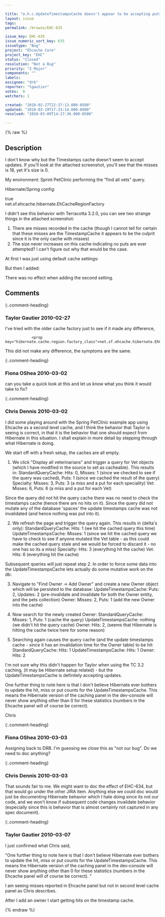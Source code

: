 ```yaml
---

title: "o.h.c.UpdateTimestampsCache doesn't appear to be accepting puts"
layout: issue
tags: 
permalink: /browse/EHC-635

issue_key: EHC-635
issue_numeric_sort_key: 635
issuetype: "Bug"
project: "Ehcache Core"
project_key: "EHC"
status: "Closed"
resolution: "Not a Bug"
priority: "2 Major"
components: ""
labels: 
assignee: "drb"
reporter: "tgautier"
votes:  0
watchers: 1

created: "2010-02-27T22:37:13.000-0500"
updated: "2010-03-19T17:33:14.000-0400"
resolved: "2010-03-09T14:17:36.000-0500"

---
```




{% raw %}



## Description

<div markdown="1" class="description">

I don't know why but the Timestamps cache doesn't seem to accept updates.  If you'll look at the attached screenshot, you'll see that the misses is 18, yet it's size is 0.

My environment:
Sprint PetClinic performing the "find all vets" query.  

Hibernate/Spring config:

<prop key="hibernate.cache.use\_query\_cache">true</prop>          
<prop key="hibernate.cache.region.factory\_class">net.sf.ehcache.hibernate.EhCacheRegionFactory</prop>


I didn't see this behavior with Terracotta 3.2.0, you can see two strange things in the attached screenshot:
1) There are misses recorded in the cache (though I cannot tell for certain that these misses are the TimestampCache it appears to be the culprit since it is the only cache with misses)
2) The size never increases on this cache indicating no puts are ever attempted?  I can't figure out why that would be the case.

At first I was just using default cache settings:
  <defaultCache
            maxElementsInMemory="0"
            eternal="false"
            timeToIdleSeconds="1200"
            timeToLiveSeconds="1200">
            <terracotta />
  </defaultCache>

But then I added:
 <cache name="org.hibernate.cache.UpdateTimestampsCache"
         eternal="true">
         <terracotta />
  </cache>

There was no effect when adding the second setting.

</div>

## Comments


{:.comment-heading}
### **Taylor Gautier** <span class="date">2010-02-27</span>

<div markdown="1" class="comment">

I've tried with the older cache factory just to see if it made any difference,

                <prop key="hibernate.cache.region.factory_class">net.sf.ehcache.hibernate.EhCacheRegionFactory</prop>

This did not make any difference, the symptoms are the same.

</div>


{:.comment-heading}
### **Fiona OShea** <span class="date">2010-03-02</span>

<div markdown="1" class="comment">

can you take a quick look at this and let us know what you think it would take to fix?

</div>


{:.comment-heading}
### **Chris Dennis** <span class="date">2010-03-02</span>

<div markdown="1" class="comment">

I did some playing around with the Spring PetClinic example app using Ehcache as a second level cache, and I think the behavior that Taylor is seeing is correct, in that it is the behavior that one should expect from Hibernate in this situation.  I shall explain in more detail by stepping through what Hibernate is doing.

We start off with a fresh setup, the caches are all empty.

1. We click "Display all veterinarians" and trigger a query for Vet objects (which I have modified in the source to set as cacheable).  This results in:
StandardQueryCache: Hits: 0, Misses: 1 (since we checked to see if the query was cached), Puts: 1 (since we cached the result of the query)
Specialty: Misses: 3, Puts: 3 (a miss and a put for each speciality)
Vet: Misses: 6, Puts: 6 (a miss and a put for each Vet)

Since the query did not hit the query cache there was no need to check the timestamps cache (hence there are no hits on it).  Since the query did not mutate any of the database 'spaces' the update timestamps cache was not invalidated (and hence nothing was put into it).

2. We refresh the page and trigger the query again.  This results in (delta's only):
StandardQueryCache: Hits: 1 (we hit the cached query this time)
UpdateTimestampsCache: Misses: 1 (since we hit the cached query we have to check to see if anyone mutated the Vet table - as this could make the cached query stale and we would be forced to discard it - no one has so its a miss)
Specialty: Hits: 3 (everything hit the cache)
Vet: Hits: 6 (everything hit the cache)

Subsequent queries will just repeat step 2.  In order to force some data into the UpdateTimestampsCache lets actually do some mutative work on the db:

3. Navigate to "Find Owner -> Add Owner" and create a new Owner object which will be persisted to the database:
UpdateTimestampsCache: Puts: 2, Updates: 2 (pre-invalidate and invalidate for both the Owner entity, and the pets collection)
Owner: Misses: 2, Puts: 1 (add the new Owner into the cache)

4. Now search for the newly created Owner:
StandardQueryCache: Misses: 1, Puts: 1 (cache the query)
UpdateTimestampsCache: nothing (we didn't hit the query cache)
Owner: Hits: 2, (seems that Hibernate is hitting the cache twice here for some reason)

5. Searching again causes the query cache (and the update timestamps cache - since it has an invalidation time for the Owner table) to be hit:
StandardQueryCache: Hits: 1
UpdateTimestampsCache: Hits: 1
Owner: Hits: 2

I'm not sure why this didn't happen for Taylor when using the TC 3.2 caching, (it may be Hibernate setup related) - but the UpdateTimestampsCache is definitely accepting updates.

One further thing to note here is that I don't believe Hibernate ever bothers to update the hit, miss or put counts for the UpdateTimestampsCache.  This means the Hibernate version of the caching panel in the dev-console will never show anything other than 0 for these statistics (numbers in the Ehcache panel will of course be correct).

Chris

</div>


{:.comment-heading}
### **Fiona OShea** <span class="date">2010-03-03</span>

<div markdown="1" class="comment">

Assigning back to DRB. I'm guessing we close this as "not our bug". Do we need to doc anything?

</div>


{:.comment-heading}
### **Chris Dennis** <span class="date">2010-03-03</span>

<div markdown="1" class="comment">

That sounds fair to me.  We might want to doc the effect of EHC-634, but that would go under the other JIRA item.  Anything else we could doc would just be documenting Hibernate behavior which I hate doing since its not our code, and we won't know if subsequent code changes invalidate behavior (especially since this is behavior that is almost certainly not captured in any spec document).

</div>


{:.comment-heading}
### **Taylor Gautier** <span class="date">2010-03-07</span>

<div markdown="1" class="comment">

I just confirmed what Chris said,

"One further thing to note here is that I don't believe Hibernate ever bothers to update the hit, miss or put counts for the UpdateTimestampsCache. This means the Hibernate version of the caching panel in the dev-console will never show anything other than 0 for these statistics (numbers in the Ehcache panel will of course be correct). "

I am seeing misses reported in Ehcache panel but not in second level cache panel as Chris describes.   

After I add an owner I start getting hits on the timestamp cache.

</div>



{% endraw %}
